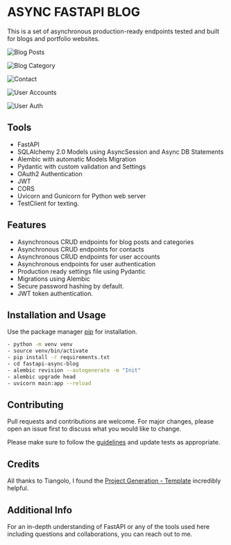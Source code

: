 # ASYNC FASTAPI BLOG

This is a set of asynchronous production-ready endpoints tested and built for blogs and portfolio websites.

![Blog Posts](https://github.com/drmacsika/am-backend/blob/master/templates/Screenshot%202021-10-23%20at%2020.48.16.png)

![Blog Category](https://github.com/drmacsika/am-backend/blob/master/templates/Screenshot%202021-10-23%20at%2020.48.28.png)

![Contact](https://github.com/drmacsika/am-backend/blob/master/templates/Screenshot%202021-10-23%20at%2020.48.39.png)

![User Accounts](https://github.com/drmacsika/am-backend/blob/master/templates/Screenshot%202021-10-23%20at%2020.48.48.png)

![User Auth](https://github.com/drmacsika/am-backend/blob/master/templates/Screenshot%202021-10-23%20at%2020.48.57.png)

## Tools

- FastAPI
- SQLAlchemy 2.0 Models using AsyncSession and Async DB Statements
- Alembic with automatic Models Migration
- Pydantic with custom validation and Settings
- OAuth2 Authentication
- JWT
- CORS
- Uvicorn and Gunicorn for Python web server
- TestClient for texting.

## Features

- Asynchronous CRUD endpoints for blog posts and categories
- Asynchronous CRUD endpoints for contacts
- Asynchronous CRUD endpoints for user accounts
- Asynchronous endpoints for user authentication
- Production ready settings file using Pydantic
- Migrations using Alembic
- Secure password hashing by default.
- JWT token authentication.

## Installation and Usage

Use the package manager [pip](https://pip.pypa.io/en/stable/) for installation.

```bash
- python -m venv venv
- source venv/bin/activate
- pip install -r requirements.txt
- cd fastapi-async-blog
- alembic revision --autogenerate -m "Init"
- alembic upgrade head
- uvicorn main:app --reload
```

## Contributing

Pull requests and contributions are welcome. For major changes, please open an issue first to discuss what you would like to change.

Please make sure to follow the [guidelines](https://github.com/drmacsika/fastapi-async-blog/blob/master/CONTRIBUTING.md) and update tests as appropriate.

## Credits

All thanks to Tiangolo, I found the [Project Generation - Template](https://github.com/tiangolo/full-stack-fastapi-postgresql) incredibly helpful.

## Additional Info

For an in-depth understanding of FastAPI or any of the tools used here including questions and collaborations, you can reach out to me.
